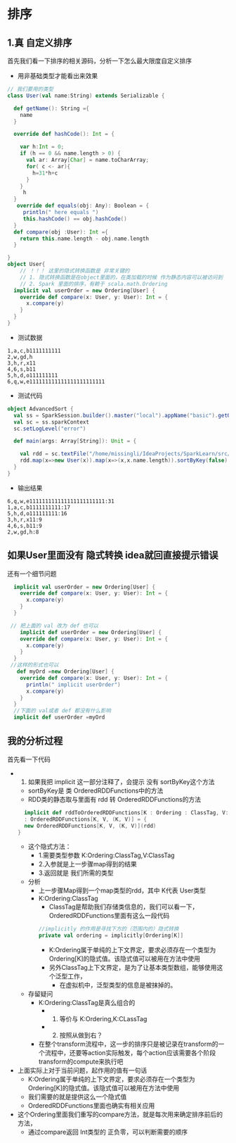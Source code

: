 # 排序

## 1.真 自定义排序

首先我们看一下排序的相关源码，分析一下怎么最大限度自定义排序

- 用非基础类型才能看出来效果

```scala
// 我们要用的类型
class User(val name:String) extends Serializable {

  def getName(): String ={
    name
  }

  override def hashCode(): Int = {

    var h:Int = 0;
    if (h == 0 && name.length > 0) {
      val ar: Array[Char] = name.toCharArray;
      for( c <- ar){
        h=31*h+c
      }
    }
     h
  }
   override def equals(obj: Any): Boolean = {
     println(" here equals ")
     this.hashCode() == obj.hashCode()
  }
  def compare(obj :User): Int ={
    return this.name.length - obj.name.length
  }

}
object User{
    // ！！！ 这里的隐式转换函数是 非常关键的
    // 1. 隐式转换函数是在object里面的，在类加载的时候 作为静态内容可以被访问到
    // 2. Spark 里面的排序，有赖于 scala.math.Ordering
  implicit val userOrder = new Ordering[User] {
    override def compare(x: User, y: User): Int = {
      x.compare(y)
    }
  }
}
```

- 测试数据

```note
1,a,c,b1111111111
2,w,gd,h
3,h,r,x11
4,6,s,b11
5,h,d,o111111111
6,q,w,e111111111111111111111111
```

- 测试代码 
```scala
object AdvancedSort {
  val ss = SparkSession.builder().master("local").appName("basic").getOrCreate()
  val sc = ss.sparkContext
  sc.setLogLevel("error")

  def main(args: Array[String]): Unit = {

    val rdd = sc.textFile("/home/missingli/IdeaProjects/SparkLearn/src/main/resources/sparkbasic.txt")
    rdd.map(x=>new User(x)).map(x=>(x,x.name.length)).sortByKey(false).map(x=>x._1.name+":"+x._2.toString)foreach(println)
  }
}
```

- 输出结果

```note
6,q,w,e111111111111111111111111:31
1,a,c,b1111111111:17
5,h,d,o111111111:16
3,h,r,x11:9
4,6,s,b11:9
2,w,gd,h:8
```

## 如果User里面没有 隐式转换 idea就回直接提示错误

还有一个细节问题 
```scala
  implicit val userOrder = new Ordering[User] {
    override def compare(x: User, y: User): Int = {
      x.compare(y)
    }
  }

 // 把上面的 val 改为 def 也可以
    implicit def userOrder = new Ordering[User] {
    override def compare(x: User, y: User): Int = {
      x.compare(y)
    }
  }
 //这样的形式也可以
   def myOrd =new Ordering[User] {
    override def compare(x: User, y: User): Int = {
      println(" implicit userOrder")
      x.compare(y)
    }
  }
  //下面的 val或者 def 都没有什么影响
  implicit def userOrder =myOrd
```

## 我的分析过程

首先看一下代码

- 1. 如果我把 implicit 这一部分注释了，会提示 没有 sortByKey这个方法
  - sortByKey是 类 OrderedRDDFunctions中的方法
  - RDD类的静态取与里面有 rdd 转 OrderedRDDFunctions的方法
  ```scala
    implicit def rddToOrderedRDDFunctions[K : Ordering : ClassTag, V: ClassTag](rdd: RDD[(K, V)])
    : OrderedRDDFunctions[K, V, (K, V)] = {
    new OrderedRDDFunctions[K, V, (K, V)](rdd)
  }
  ```
  - 这个隐式方法：
    - 1.需要类型参数 K:Ordering:ClassTag,V:ClassTag
    - 2.入参就是上一步骤map得到的结果
    - 3.返回就是 我们所需的类型
  - 分析
    - 上一步骤Map得到一个map类型的rdd，其中 K代表 User类型
    - K:Ordering:ClassTag
      - ClassTag是帮助我们存储类信息的，我们可以看一下，OrderedRDDFunctions里面有这么一段代码
      ```scala
      //implicitly 的作用是寻找下方的（范围内的）隐式转换
      private val ordering = implicitly[Ordering[K]]
      ```
      - K:Ordering属于单纯的上下文界定，要求必须存在一个类型为Ordering[K]的隐式值。该隐式值可以被用在方法中使用
      - 另外ClassTag上下文界定，是为了让基本类型数组，能够使用这个泛型工作，
        - 在虚拟机中，泛型类型的信息是被抹掉的。
  - 存留疑问
    - K:Ordering:ClassTag是真么组合的
      - 1. 等价与 K:Ordering,K:CLassTag
      - 2. 按照从做到右？
    - 在整个transform流程中，这一步的排序只是被记录在transform的一个流程中，还要等action实际触发，每个action应该需要各个阶段transform的compute来执行吧
- 上面实际上对于当前问题，起作用的值有一句话
  - K:Ordering属于单纯的上下文界定，要求必须存在一个类型为Ordering[K]的隐式值。该隐式值可以被用在方法中使用
  - 我们需要的就是提供这么一个隐式值
  - OrderedRDDFunctions里面也确实有相关应用
- 这个Ordering里面我们重写的compare方法，就是每次用来确定排序前后的方法，
  - 通过compare返回 Int类型的 正负零，可以判断需要的顺序